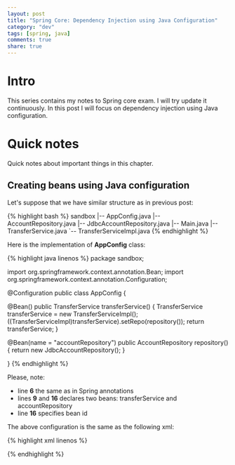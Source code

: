 ```yaml
---
layout: post
title: "Spring Core: Dependency Injection using Java Configuration"
category: "dev"
tags: [spring, java]
comments: true
share: true
---
```

# Intro

This series contains my notes to Spring core exam. I will try update it continuously. In this post I will focus on dependency injection using Java configuration.

# Quick notes

Quick notes about important things in this chapter.

## Creating beans using Java configuration

Let's suppose that we have similar structure as in previous post:

{% highlight bash %}
sandbox
|-- AppConfig.java
|-- AccountRepository.java
|-- JdbcAccountRepository.java
|-- Main.java
|-- TransferService.java
`-- TransferServiceImpl.java
{% endhighlight %}

Here is the implementation of **AppConfig** class:

{% highlight java linenos %}
package sandbox;

import org.springframework.context.annotation.Bean;
import org.springframework.context.annotation.Configuration;

@Configuration
public class AppConfig {

  @Bean()
  public TransferService transferService() {
    TransferService transferService = new TransferServiceImpl();
    ((TransferServiceImpl)transferService).setRepo(repository());
    return transferService;
  }

  @Bean(name = "accountRepository")
  public AccountRepository repository() {
    return new JdbcAccountRepository();
  }

}
{% endhighlight %}

Please, note:

- line **6** the same as in Spring annotations
- lines **9** and **16** declares two beans: transferService and accountRepository
- line **16** specifies bean id

The above configuration is the same as the following xml:

{% highlight xml linenos %}
<beans>
  <bean id="transferService" class="sandbox.TransferServiceImpl">
    <property name="repo" ref="accountRepository" />
  </bean>

  <bean id="accountRepository" class="sandbox.JdbcAccountRepository" />
</beans>
{% endhighlight %}
